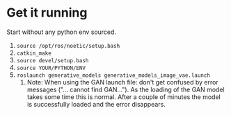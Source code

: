 # Get it running
Start without any python env sourced.
1. `source /opt/ros/noetic/setup.bash`
1. `catkin_make`
1. `source devel/setup.bash`
1. `source YOUR/PYTHON/ENV`
1. `roslaunch generative_models generative_models_image_vae.launch`
    1.  Note: When using the GAN launch file: don't get confused by error messages ("... cannot find GAN..."). As the loading of the GAN model takes some time this is normal. After a couple of minutes the model is successfully loaded and the error disappears.
